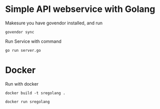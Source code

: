 # Simple API webservice with Golang 

Makesure you have govendor installed, and run

`govendor sync`

Run Service with command

`go run server.go`


# Docker

Run with docker

`docker build -t sregolang .`

`docker run sregolang`
